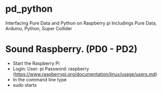# pd_python
Interfacing Pure Data and Python on Raspberry pi Includings Pure Data, Arduino, Python, Super Collider

# Sound Raspberry. (PD0 - PD2)

* Start the Raspberry Pi
* Login: User: pi  Password: raspberry (https://www.raspberrypi.org/documentation/linux/usage/users.md)
* In the command line type 
* sudo startx 


